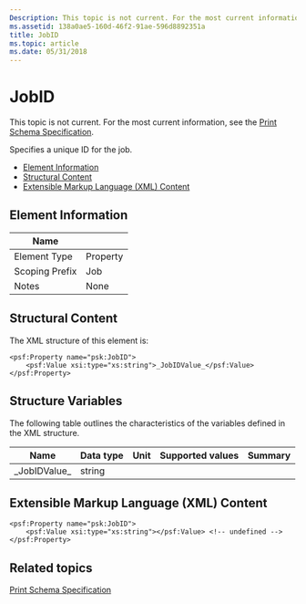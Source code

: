 ```yaml
---
Description: This topic is not current. For the most current information, see the Print Schema Specification.
ms.assetid: 138a0ae5-160d-46f2-91ae-596d8892351a
title: JobID
ms.topic: article
ms.date: 05/31/2018
---
```


# JobID

This topic is not current. For the most current information, see the [Print Schema Specification](https://www.microsoft.com/whdc/xps/printschema.mspx).

Specifies a unique ID for the job.

-   [Element Information](#element-information)
-   [Structural Content](#structural-content)
-   [Extensible Markup Language (XML) Content](#extensible-markup-language-xml-content)

## Element Information



| Name                       |                     |
|----------------------------|---------------------|
| Element Type <br/>   | Property<br/> |
| Scoping Prefix <br/> | Job<br/>      |
| Notes <br/>          | None<br/>     |



 

## Structural Content

The XML structure of this element is:

``` syntax
<psf:Property name="psk:JobID">
    <psf:Value xsi:type="xs:string">_JobIDValue_</psf:Value>
</psf:Property>
```

## Structure Variables

The following table outlines the characteristics of the variables defined in the XML structure.



| Name                      | Data type         | Unit | Supported values | Summary |
|---------------------------|-------------------|------|------------------|---------|
| \_JobIDValue\_<br/> | string<br/> |      |                  |         |



 

## Extensible Markup Language (XML) Content

``` syntax
<psf:Property name="psk:JobID">
    <psf:Value xsi:type="xs:string"></psf:Value> <!-- undefined -->
</psf:Property>
```

## Related topics

<dl> <dt>

[Print Schema Specification](https://www.microsoft.com/whdc/xps/printschema.mspx)
</dt> </dl>

 

 




